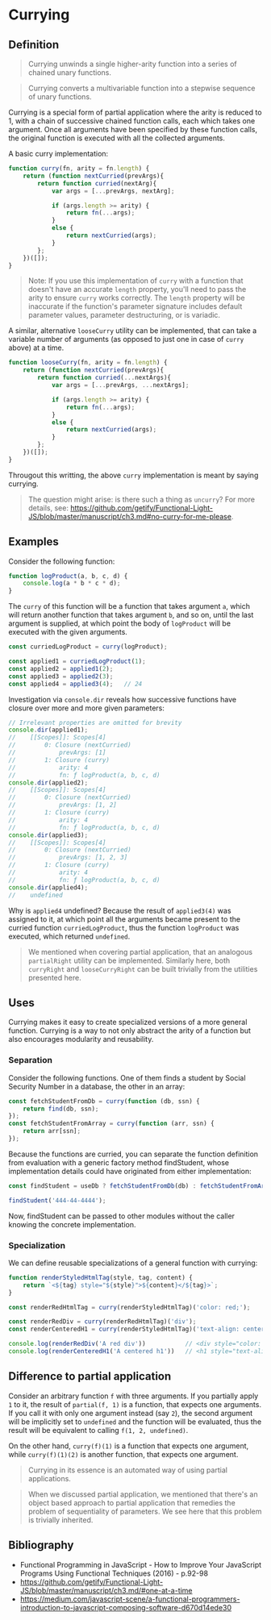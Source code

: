 # Currying

## Definition
> Currying unwinds a single higher-arity function into a series of chained unary functions.

> Currying converts a multivariable function into a stepwise sequence of unary functions.

Currying is a special form of partial application where the arity is reduced to 1, with a chain of successive chained function calls, each which takes one argument. Once all arguments have been specified by these function calls, the original function is executed with all the collected arguments.

A basic curry implementation:
```js
function curry(fn, arity = fn.length) {
    return (function nextCurried(prevArgs){
        return function curried(nextArg){
            var args = [...prevArgs, nextArg];

            if (args.length >= arity) {
                return fn(...args);
            }
            else {
                return nextCurried(args);
            }
        };
    })([]);
}
```
> Note: If you use this implementation of `curry` with a function that doesn't have an accurate `length` property, you'll need to pass the arity to ensure `curry` works correctly. The `length` property will be inaccurate if the function's parameter signature includes default parameter values, parameter destructuring, or is variadic.

A similar, alternative `looseCurry` utility can be implemented, that can take a variable number of arguments (as opposed to just one in case of `curry` above) at a time.
```js
function looseCurry(fn, arity = fn.length) {
    return (function nextCurried(prevArgs){
        return function curried(...nextArgs){
            var args = [...prevArgs, ...nextArgs];

            if (args.length >= arity) {
                return fn(...args);
            }
            else {
                return nextCurried(args);
            }
        };
    })([]);
}
```
Througout this writting, the above `curry` implementation is meant by saying currying.

> The question might arise: is there such a thing as `uncurry`? For more details, see: https://github.com/getify/Functional-Light-JS/blob/master/manuscript/ch3.md#no-curry-for-me-please.

## Examples
Consider the following function:
```js
function logProduct(a, b, c, d) {
    console.log(a * b * c * d);
}
```
The `curry` of this function will be a function that takes argument `a`, which will return another function that takes argument `b`, and so on, until the last argument is supplied, at which point the body of `logProduct` will be executed with the given arguments.
```js
const curriedLogProduct = curry(logProduct);

const applied1 = curriedLogProduct(1);
const applied2 = applied1(2);
const applied3 = applied2(3);
const applied4 = applied3(4);   // 24
```
Investigation via `console.dir` reveals how successive functions have closure over more and more given parameters:
```js
// Irrelevant properties are omitted for brevity
console.dir(applied1);
//    [[Scopes]]: Scopes[4]
//        0: Closure (nextCurried)
//            prevArgs: [1]
//        1: Closure (curry)
//            arity: 4
//            fn: ƒ logProduct(a, b, c, d)
console.dir(applied2);
//    [[Scopes]]: Scopes[4]
//        0: Closure (nextCurried)
//            prevArgs: [1, 2]
//        1: Closure (curry)
//            arity: 4
//            fn: ƒ logProduct(a, b, c, d)
console.dir(applied3);
//    [[Scopes]]: Scopes[4]
//        0: Closure (nextCurried)
//            prevArgs: [1, 2, 3]
//        1: Closure (curry)
//            arity: 4
//            fn: ƒ logProduct(a, b, c, d)
console.dir(applied4);
//    undefined
```
Why is `applied4` undefined? Because the result of `applied3(4)` was assigned to it, at which point all the arguments became present to the curried function `curriedLogProduct`, thus the function `logProduct` was executed, which returned `undefined`.

> We mentioned when covering partial application, that an analogous `partialRight` utility can be implemented. Similarly here, both `curryRight` and `looseCurryRight` can be built trivially from the utilities presented here.

## Uses
Currying makes it easy to create specialized versions of a more general function. Currying is a way to not only abstract the arity of a function but also encourages modularity and reusability.

### Separation
Consider the following functions. One of them finds a student by Social Security Number in a database, the other in an array:
```js
const fetchStudentFromDb = curry(function (db, ssn) {
    return find(db, ssn);
});
const fetchStudentFromArray = curry(function (arr, ssn) {
    return arr[ssn];
});
```
Because the functions are curried, you can separate the function definition from evaluation with a generic factory method findStudent, whose implementation details could have originated from either implementation:
```js
const findStudent = useDb ? fetchStudentFromDb(db) : fetchStudentFromArray(arr);

findStudent('444-44-4444');
```
Now, findStudent can be passed to other modules without the caller knowing the concrete implementation.

### Specialization
We can define reusable specializations of a general function with currying:
```js
function renderStyledHtmlTag(style, tag, content) {
	return `<${tag} style="${style}">${content}</${tag}>`;
}

const renderRedHtmlTag = curry(renderStyledHtmlTag)('color: red;');

const renderRedDiv = curry(renderRedHtmlTag)('div');
const renderCenteredH1 = curry(renderStyledHtmlTag)('text-align: center;')('h1');

console.log(renderRedDiv('A red div'))           // <div style="color: red;">A red div</div>
console.log(renderCenteredH1('A centered h1'))   // <h1 style="text-align: center;">A centered h1</h1>
```


## Difference to partial application
Consider an arbitrary function `f` with three arguments. If you partially apply `1` to it, the result of `partial(f, 1)` is a function, that expects one arguments. If you call it with only one argument instead (say `2`), the second argument will be implicitly set to `undefined` and the function will be evaluated, thus the result will be equivalent to calling `f(1, 2, undefined)`.

On the other hand, `curry(f)(1)` is a function that expects one argument, while `curry(f)(1)(2)` is another function, that expects one argument.

> Currying in its essence is an automated way of using partial applications.

> When we discussed partial application, we mentioned that there's an object based approach to partial application that remedies the problem of sequentiality of parameters. We see here that this problem is trivially inherited.

## Bibliography
+ Functional Programming in JavaScript - How to Improve Your JavaScript Programs Using Functional Techniques (2016) - p.92-98
+ https://github.com/getify/Functional-Light-JS/blob/master/manuscript/ch3.md/#one-at-a-time
+ https://medium.com/javascript-scene/a-functional-programmers-introduction-to-javascript-composing-software-d670d14ede30
